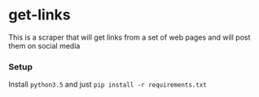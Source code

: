 # get-links
This is a scraper that will get links from a set of web pages and will post them on social media 

### Setup
  Install `python3.5` and just `pip install -r requirements.txt`
  
  
  
  
